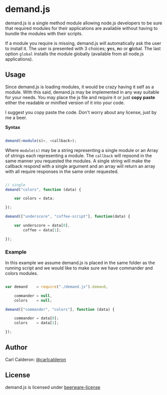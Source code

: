 # demand.js

demand.js is a single method module allowing node.js developers to be sure
that required modules for their applications are available without having to
bundle the modules with their scripts.

If a module you require is missing, demand.js will automatically ask the user to install it. The user is presented with 3 choices; **y**es, **n**o or **g**lobal. The last option `global` installs the module globally (available from all node.js applications).

## Usage

Since demand.js is loading modules, it would be crazy having it self as a
module. With this said, demand.js may be implemented in any way suitable for
your needs. You may place the js file and require it or just **copy paste** either
the readable or minified version of it into your code.

I suggest you copy paste the code. Don't worry about any license, just by me a beer.

**Syntax**

```javascript

demand(<module(s)>, <callback>);

```

Where `module(s)` may be a string representing a single module or an Array of strings each representing a module. The `callback` will repsond in the same manner you requested the modules. A single string will make the callback respond with a single argument and an array will return an array with all require responses in the same order requested.

```javascript

// single
demand("colors", function (data) {

	var colors = data;

});

demand(["underscore", "coffee-script"], function(data) {

	var underscore = data[0],
		coffee = data[1];

});

```

### Example

In this example we assume demand.js is placed in the same folder as the running
script and we would like to make sure we have commander and colors modules.

```javascript

var demand    = require("./demand.js").demand,

    commander = null,
    colors    = null;

demand(["commander", "colors"], function (data) {

    commander = data[0];
    colors    = data[1];

});
```

## Author

Carl Calderon: [@carlcalderon][twitter]

## License

demand.js is licensed under [beerware-license][beer]

[twitter]:https://twitter.com/carlcalderon
[beer]:http://en.wikipedia.org/wiki/Beerware
